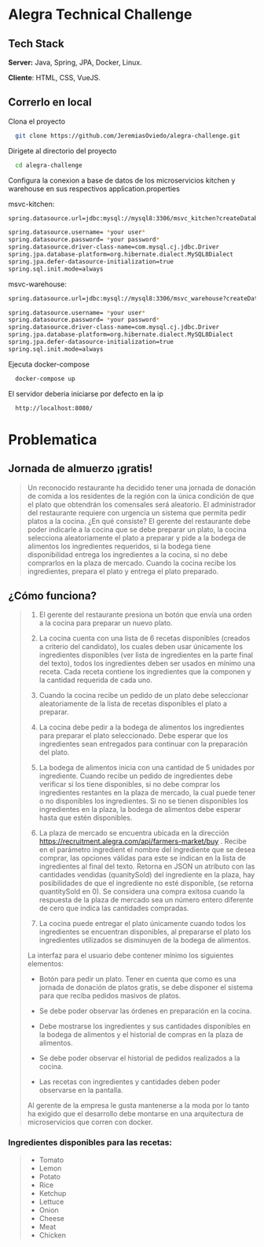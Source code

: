 # Alegra Technical Challenge

## Tech Stack

**Server:** Java, Spring, JPA, Docker, Linux.

**Cliente**: HTML, CSS, VueJS.



## Correrlo en local

Clona el proyecto
```bash
  git clone https://github.com/JeremiasOviedo/alegra-challenge.git
```
Dirigete al directorio del proyecto
```bash
  cd alegra-challenge
```
Configura la conexion a base de datos de los microservicios kitchen y warehouse en sus respectivos application.properties

msvc-kitchen:
```bash
spring.datasource.url=jdbc:mysql://mysql8:3306/msvc_kitchen?createDatabaseIfNotExist=true&autoReconnect=true&useSSL=false&allowPublicKeyRetrieval=true

spring.datasource.username= *your user*
spring.datasource.password= *your password*
spring.datasource.driver-class-name=com.mysql.cj.jdbc.Driver
spring.jpa.database-platform=org.hibernate.dialect.MySQL8Dialect
spring.jpa.defer-datasource-initialization=true
spring.sql.init.mode=always
```
msvc-warehouse:
```bash
spring.datasource.url=jdbc:mysql://mysql8:3306/msvc_warehouse?createDatabaseIfNotExist=true&autoReconnect=true&useSSL=false&allowPublicKeyRetrieval=true

spring.datasource.username= *your user*
spring.datasource.password= *your password*
spring.datasource.driver-class-name=com.mysql.cj.jdbc.Driver
spring.jpa.database-platform=org.hibernate.dialect.MySQL8Dialect
spring.jpa.defer-datasource-initialization=true
spring.sql.init.mode=always
```
Ejecuta docker-compose
```bash
  docker-compose up
```
El servidor deberia iniciarse por defecto en la ip
```bash
  http://localhost:8080/
```


# Problematica

## Jornada de almuerzo ¡gratis!

>Un reconocido restaurante ha decidido tener una jornada de donación de comida a los
residentes de la región con la única condición de que el plato que obtendrán los
comensales será aleatorio. El administrador del restaurante requiere con urgencia un
sistema que permita pedir platos a la cocina.
¿En qué consiste?
El gerente del restaurante debe poder indicarle a la cocina que se debe preparar un
plato, la cocina selecciona aleatoriamente el plato a preparar y pide a la bodega de
alimentos los ingredientes requeridos, si la bodega tiene disponibilidad entrega los
ingredientes a la cocina, si no debe comprarlos en la plaza de mercado. Cuando la cocina
recibe los ingredientes, prepara el plato y entrega el plato preparado.

## ¿Cómo funciona?

>1. El gerente del restaurante presiona un botón que envía una orden a la cocina para
preparar un nuevo plato.
> 
>2. La cocina cuenta con una lista de 6 recetas disponibles (creados a criterio del
candidato), los cuales deben usar únicamente los ingredientes disponibles (ver
lista de ingredientes en la parte final del texto), todos los ingredientes deben ser
usados en mínimo una receta. Cada receta contiene los ingredientes que la
componen y la cantidad requerida de cada uno.
>
>3. Cuando la cocina recibe un pedido de un plato debe seleccionar aleatoriamente
de la lista de recetas disponibles el plato a preparar.
>
>4. La cocina debe pedir a la bodega de alimentos los ingredientes para preparar el
plato seleccionado. Debe esperar que los ingredientes sean entregados para
continuar con la preparación del plato.
>
>5. La bodega de alimentos inicia con una cantidad de 5 unidades por ingrediente.
Cuando recibe un pedido de ingredientes debe verificar si los tiene disponibles, si
no debe comprar los ingredientes restantes en la plaza de mercado, la cual puede
tener o no disponibles los ingredientes. Si no se tienen disponibles los
ingredientes en la plaza, la bodega de alimentos debe esperar hasta que estén
disponibles.
>
>6. La plaza de mercado se encuentra ubicada en la dirección https://recruitment.alegra.com/api/farmers-market/buy . Recibe en el parámetro ingredient el nombre del ingrediente que se desea comprar, las opciones válidas para este se indican en la lista de ingredientes al final del texto. Retorna en JSON un atributo con las cantidades vendidas (quanitySold) del ingrediente en la plaza, hay posibilidades de que el ingrediente no esté disponible, (se retorna quantitySold en 0). Se considera una compra exitosa cuando la respuesta de la plaza de mercado sea un número entero diferente de cero que indica las cantidades compradas.
>
>7. La cocina puede entregar el plato únicamente cuando todos los ingredientes se encuentran disponibles, al prepararse el plato los ingredientes utilizados se
disminuyen de la bodega de alimentos.
>
>La interfaz para el usuario debe contener mínimo los siguientes elementos:
>
>- Botón para pedir un plato. Tener en cuenta que como es una jornada de donación de platos gratis, se debe disponer el sistema para que reciba pedidos masivos de platos.
>
>- Se debe poder observar las órdenes en preparación en la cocina.
>
>- Debe mostrarse los ingredientes y sus cantidades disponibles en la bodega de alimentos y el historial de compras en la plaza de alimentos.
>
>- Se debe poder observar el historial de pedidos realizados a la cocina.
>
>- Las recetas con ingredientes y cantidades deben poder observarse en la pantalla.
>
>Al gerente de la empresa le gusta mantenerse a la moda por lo tanto ha exigido que el
desarrollo debe montarse en una arquitectura de microservicios que corren con docker.
>
### Ingredientes disponibles para las recetas:

>- Tomato
>- Lemon
>- Potato
>- Rice
>- Ketchup
>- Lettuce
>- Onion
>- Cheese
>- Meat
>- Chicken


